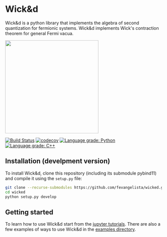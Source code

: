 # Wick&d

Wick&d is a python library that implements the algebra of second quantization for fermionic systems.
Wick&d implements Wick's contraction theorem for general Fermi vacua.

<img src="https://github.com/fevangelista/wicked/raw/master/lib/logo.png" width="300">

[![Build Status](https://dev.azure.com/fevange/Wicked/_apis/build/status/fevangelista.wicked?branchName=master)](https://dev.azure.com/fevange/Wicked/_build/latest?definitionId=2&branchName=master)
[![codecov](https://codecov.io/gh/fevangelista/wicked/branch/master/graph/badge.svg?token=oe5ECK9O1N)](https://codecov.io/gh/fevangelista/wicked)
[![Language grade: Python](https://img.shields.io/lgtm/grade/python/g/fevangelista/wicked.svg?logo=lgtm&logoWidth=18)](https://lgtm.com/projects/g/fevangelista/wicked/context:python)
[![Language grade: C++](https://img.shields.io/lgtm/grade/cpp/g/fevangelista/wicked.svg?logo=lgtm&logoWidth=18)](https://lgtm.com/projects/g/fevangelista/wicked/context:cpp)

## Installation (develpment version)

To install Wick&d, clone this repository (including its submodule pybind11) and compile it using the `setup.py` file:
```bash
git clone --recurse-submodules https://github.com/fevangelista/wicked.git
cd wicked
python setup.py develop
```

## Getting started

To learn how to use Wick&d start from the [jupyter tutorials](https://github.com/fevangelista/wicked/tree/master/tutorials).
There are also a few examples of ways to use Wick&d in the [examples directory](https://github.com/fevangelista/wicked/tree/master/examples).